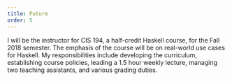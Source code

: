```yaml
---
title: Future
order: 5
---
```


I will be the instructor for CIS 194, a half-credit Haskell course, for the Fall 2018 semester. The emphasis of the course will be on real-world use cases for Haskell. My responsibilities include developing the curriculum, establishing course policies, leading a 1.5 hour weekly lecture, managing two teaching assistants, and various grading duties.
